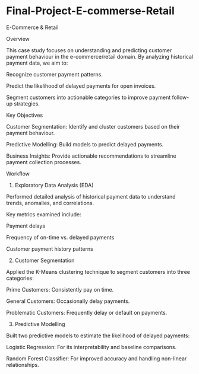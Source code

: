 # Final-Project-E-commerse-Retail
E-Commerce &amp; Retail 

Overview

This case study focuses on understanding and predicting customer payment behaviour in the e-commerce/retail domain. By analyzing historical payment data, we aim to:

Recognize customer payment patterns.

Predict the likelihood of delayed payments for open invoices.

Segment customers into actionable categories to improve payment follow-up strategies.

Key Objectives

Customer Segmentation: Identify and cluster customers based on their payment behaviour.

Predictive Modelling: Build models to predict delayed payments.

Business Insights: Provide actionable recommendations to streamline payment collection processes.

Workflow

1. Exploratory Data Analysis (EDA)

Performed detailed analysis of historical payment data to understand trends, anomalies, and correlations.

Key metrics examined include:

Payment delays

Frequency of on-time vs. delayed payments

Customer payment history patterns

2. Customer Segmentation

Applied the K-Means clustering technique to segment customers into three categories:

Prime Customers: Consistently pay on time.

General Customers: Occasionally delay payments.

Problematic Customers: Frequently delay or default on payments.

3. Predictive Modelling

Built two predictive models to estimate the likelihood of delayed payments:

Logistic Regression: For its interpretability and baseline comparisons.

Random Forest Classifier: For improved accuracy and handling non-linear relationships.
